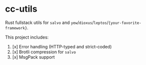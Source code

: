 # cc-utils

Rust fullstack utils for `salvo` and `yew`/`dioxus`/`leptos`/`{your-favorite-framework}`.

This project includes:

1. [x] Error handling (HTTP-typed and strict-coded)
2. [x] Brotli compression for `salvo`
3. [x] MsgPack support
